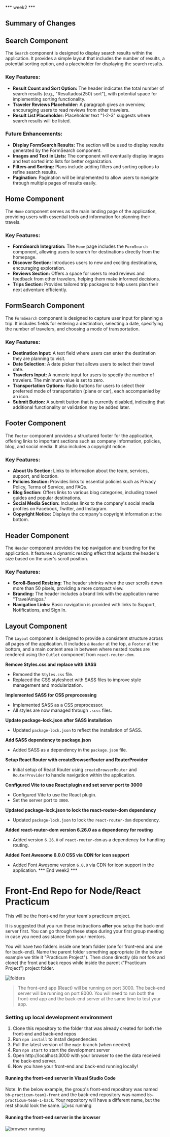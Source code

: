 *** week2 ***
## Summary of Changes

## Search Component

The `Search` component is designed to display search results within the application. It provides a simple layout that includes the number of results, a potential sorting option, and a placeholder for displaying the search results.

### Key Features:

- **Result Count and Sort Option:** The header indicates the total number of search results (e.g., "Resultados(250) sort"), with potential space for implementing sorting functionality.
- **Traveler Reviews Placeholder:** A paragraph gives an overview, encouraging users to read reviews from other travelers.
- **Result List Placeholder:** Placeholder text "1-2-3" suggests where search results will be listed.

### Future Enhancements:

- **Display FormSearch Results:** The section will be used to display results generated by the FormSearch component.
- **Images and Text in Lists:** The component will eventually display images and text sorted into lists for better organization.
- **Filters and Sorting:** Plans include adding filters and sorting options to refine search results.
- **Pagination:** Pagination will be implemented to allow users to navigate through multiple pages of results easily.

## Home Component

The `Home` component serves as the main landing page of the application, providing users with essential tools and information for planning their travels.

### Key Features:

- **FormSearch Integration:** The `Home` page includes the `FormSearch` component, allowing users to search for destinations directly from the homepage.
- **Discover Section:** Introduces users to new and exciting destinations, encouraging exploration.
- **Reviews Section:** Offers a space for users to read reviews and feedback from other travelers, helping them make informed decisions.
- **Trips Section:** Provides tailored trip packages to help users plan their next adventure efficiently.

## FormSearch Component

The `FormSearch` component is designed to capture user input for planning a trip. It includes fields for entering a destination, selecting a date, specifying the number of travelers, and choosing a mode of transportation.

### Key Features:

- **Destination Input:** A text field where users can enter the destination they are planning to visit.
- **Date Selection:** A date picker that allows users to select their travel date.
- **Travelers Input:** A numeric input for users to specify the number of travelers. The minimum value is set to zero.
- **Transportation Options:** Radio buttons for users to select their preferred mode of transportation (plane or car), each accompanied by an icon.
- **Submit Button:** A submit button that is currently disabled, indicating that additional functionality or validation may be added later.

## Footer Component

The `Footer` component provides a structured footer for the application, offering links to important sections such as company information, policies, blog, and social media. It also includes a copyright notice.

### Key Features:

- **About Us Section:** Links to information about the team, services, support, and location.
- **Policies Section:** Provides links to essential policies such as Privacy Policy, Terms of Service, and FAQs.
- **Blog Section:** Offers links to various blog categories, including travel guides and popular destinations.
- **Social Media Section:** Includes links to the company's social media profiles on Facebook, Twitter, and Instagram.
- **Copyright Notice:** Displays the company's copyright information at the bottom.

## Header Component

The `Header` component provides the top navigation and branding for the application. It features a dynamic resizing effect that adjusts the header's size based on the user's scroll position.

### Key Features:

- **Scroll-Based Resizing:** The header shrinks when the user scrolls down more than 50 pixels, providing a more compact view.
- **Branding:** The header includes a brand link with the application name "TravelAmigos."
- **Navigation Links:** Basic navigation is provided with links to Support, Notifications, and Sign In.

## Layout Component

The `Layout` component is designed to provide a consistent structure across all pages of the application. It includes a `Header` at the top, a `Footer` at the bottom, and a main content area in between where nested routes are rendered using the `Outlet` component from `react-router-dom`.

**Remove Styles.css and replace with SASS**

- Removed the `Styles.css` file.
- Replaced the CSS stylesheet with SASS files to improve style management and modularization.

**Implemented SASS for CSS preprocessing**

- Implemented SASS as a CSS preprocessor.
- All styles are now managed through `.scss` files.

**Update package-lock.json after SASS installation**

- Updated `package-lock.json` to reflect the installation of SASS.

**Add SASS dependency to package.json**

- Added SASS as a dependency in the `package.json` file.

**Setup React Router with createBrowserRouter and RouterProvider**

- Initial setup of React Router using `createBrowserRouter` and `RouterProvider` to handle navigation within the application.

**Configured Vite to use React plugin and set server port to 3000**

- Configured Vite to use the React plugin.
- Set the server port to `3000`.

**Updated package-lock.json to lock the react-router-dom dependency**

- Updated `package-lock.json` to lock the `react-router-dom` dependency.

**Added react-router-dom version 6.26.0 as a dependency for routing**

- Added version `6.26.0` of `react-router-dom` as a dependency for handling routing.

**Added Font Awesome 6.0.0 CSS via CDN for icon support**

- Added Font Awesome version `6.0.0` via CDN for icon support in the application.
*** End week2 ***

# Front-End Repo for Node/React Practicum

This will be the front-end for your team's practicum project.

It is suggested that you run these instructions **after** you setup the back-end server first.
You can go through these steps during your first group meeting in case you need assistance from your mentors.

You will have two folders inside one team folder (one for front-end and one for back-end). Name the parent folder something appropriate (in the below example we title it "Practicum Project").  Then clone directly (do not fork and clone) the front and back repos while inside the parent ("Practicum Project") project folder.

![folders](images/folder_structure.png)

>The front-end app (React) will be running on port 3000. The back-end server will be running on port 8000. You will need to run both the front-end app and the back-end server at the same time to test your app.

### Setting up local development environment

1. Clone this repository to the folder that was already created for both the front-end and back-end repos
2. Run `npm install` to install dependencies
3. Pull the latest version of the `main` branch (when needed)
4. Run `npm start` to start the development server
5. Open http://localhost:3000 with your browser to see the data received the back-end server.
6. Now you have your front-end and back-end running locally!

#### Running the front-end server in Visual Studio Code
Note: In the below example, the group's front-end repository was named `bb-practicum-team1-front` and the back-end repository was named `bb-practicum-team-1-back`.  Your repository will have a different name, but the rest should look the same.
![vsc running](images/front-end-running-vsc.png)

#### Running the front-end server in the browser
![browser running](images/front-end-running-browser.png)
